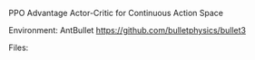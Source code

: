 PPO Advantage Actor-Critic for Continuous Action Space

Environment:
AntBullet
https://github.com/bulletphysics/bullet3

Files:

